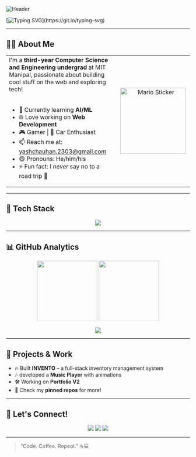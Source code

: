 ![Header](https://capsule-render.vercel.app/api?type=waving&color=gradient&height=200&section=header&text=Hi,%20I'm%20Yash%20👋&fontSize=40&animation=twinkling)

<!-- Typing SVG -->
[![Typing SVG](https://readme-typing-svg.herokuapp.com?font=Fira+Code&pause=1000&color=F75C7E&width=435&lines=Full-Stack+Developer;3rd+Year+CSE+Undergrad;Web+Dev+Enthusiast;Always+learning+new+tech!)](https://git.io/typing-svg)

---

## 👨‍💻 About Me  

<table border="0" cellspacing="0" cellpadding="0">
  <tr>
    <td valign="top" width="60%">
      I'm a <b>third-year Computer Science and Engineering undergrad</b> at MIT Manipal, passionate about building cool stuff on the web and exploring tech! <br><br>
      <ul>
        <li>🎯 Currently learning <b>AI/ML</b></li>
        <li>🌐 Love working on <b>Web Development</b></li>
        <li>🎮 Gamer | 🚗 Car Enthusiast</li>
        <li>📫 Reach me at: <a href="mailto:yashchauhan.2303@gmail.com">yashchauhan.2303@gmail.com</a></li>
        <li>😄 Pronouns: He/him/his</li>
        <li>⚡ Fun fact: I <i>never</i> say no to a road trip 🚙</li>
      </ul>
    </td>
    <td valign="middle" align="center" width="40%">
      <img src="https://media4.giphy.com/media/xUPGcM7uZ4gQoU8kPm/giphy.gif" alt="Mario Sticker" width="180"/>
    </td>
  </tr>
</table>


---

## 🔧 Tech Stack  

<p align="center">
  <img src="https://skillicons.dev/icons?i=html,css,js,ts,react,nodejs,express,cpp,java,python,postgres,git,github,vscode,figma&perline=7" />
</p>

---

## 📊 GitHub Analytics  

<p align="center">
  <img src="https://github-readme-stats.vercel.app/api?username=YashChauhan-2303&show_icons=true&theme=radical" height="165" />
  <img src="https://github-readme-streak-stats.herokuapp.com/?user=YashChauhan-2303&theme=radical" height="165" />
</p>

<p align="center">
  <img src="https://github-profile-trophy.vercel.app/?username=YashChauhan-2303&theme=radical&no-frame=true&row=1&column=6" />
</p>

---

## 🚀 Projects & Work  

- 🔥 Built **INVENTO** – a full-stack inventory management system  
- 🎶 developed a **Music Player** with animations  
- 🛠️ Working on **Portfolio V2**  
- 📂 Check my **pinned repos** for more!  

---

## 🤝 Let's Connect!  

<p align="center">
  <a href="mailto:yashchauhan.2303@gmail.com"><img src="https://img.shields.io/badge/Gmail-D14836?style=for-the-badge&logo=gmail&logoColor=white"></a>
  <a href="https://www.linkedin.com/in/yash-chauhan-465644274" target="_blank"><img src="https://img.shields.io/badge/LinkedIn-0077B5?style=for-the-badge&logo=linkedin&logoColor=white"></a>
  <a href="https://github.com/YashChauhan-2303" target="_blank"><img src="https://img.shields.io/badge/GitHub-100000?style=for-the-badge&logo=github&logoColor=white"></a>
</p>

---

> “Code. Coffee. Repeat.” ☕💻  
